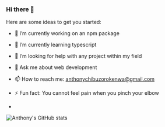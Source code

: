 ### Hi there 👋



Here are some ideas to get you started:

- 🔭 I’m currently working on an npm package
- 🌱 I’m currently learning typescript
- 🤔 I’m looking for help with any project within my field
- 💬 Ask me about web development
- 📫 How to reach me: anthonychibuzorokenwa@gmail.com
- ⚡ Fun fact: You cannot feel pain when you pinch your elbow 

- 
![Anthony's GitHub stats](https://github-readme-stats.vercel.app/api?username=RucksollyTech&show_icons=true&theme=transparent&hide=stars&hide=prs&hide=issues&hide=contribs)

